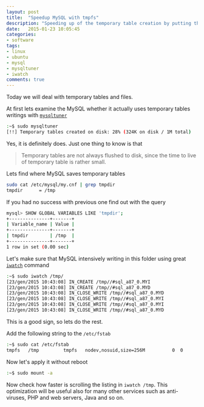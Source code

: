 ```yaml
---
layout: post
title:  "Speedup MySQL with tmpfs"
description: "Speeding up of the temporary table creation by putting the temp dir in RAM"
date:   2015-01-23 10:05:45
categories:
- software
tags:
- linux
- ubuntu
- mysql
- mysqltuner
- iwatch
comments: true
---
```


Today we will deal with temporary tables and files. 

At first lets examine the MySQL whether it actually uses temporary tables writings with [`mysqltuner`](http://mysqltuner.com/)

```bash
:~$ sudo mysqltuner
[!!] Temporary tables created on disk: 28% (324K on disk / 1M total)
```

Yes, it is definitely does. Just one thing to know is that

> Temporary tables are not always flushed to disk, since the time to live of temporary table is rather small.   

Lets find where MySQL saves temporary tables 

```bash
sudo cat /etc/mysql/my.cnf | grep tmpdir
tmpdir		= /tmp
```

If you had no success with previous one find out with the query  

```bash
mysql> SHOW GLOBAL VARIABLES LIKE 'tmpdir';
+---------------+-------+
| Variable_name | Value |
+---------------+-------+
| tmpdir        | /tmp  |
+---------------+-------+
1 row in set (0.00 sec)
```

Let's make sure that MySQL intensively writing in this folder using great [`iwatch`](http://iwatch.sourceforge.net/index.html) command

```bash
:~$ sudo iwatch /tmp/
[23/gen/2015 10:43:08] IN_CREATE /tmp//#sql_a87_0.MYI
[23/gen/2015 10:43:08] IN_CREATE /tmp//#sql_a87_0.MYD
[23/gen/2015 10:43:08] IN_CLOSE_WRITE /tmp//#sql_a87_0.MYD
[23/gen/2015 10:43:08] IN_CLOSE_WRITE /tmp//#sql_a87_0.MYI
[23/gen/2015 10:43:08] IN_CLOSE_WRITE /tmp//#sql_a87_0.MYI
[23/gen/2015 10:43:08] IN_CLOSE_WRITE /tmp//#sql_a87_0.MYD
```

This is a good sign, so lets do the rest. 

Add the following string to the `/etc/fstab`

```bash
:~$ sudo cat /etc/fstab
tmpfs   /tmp         tmpfs   nodev,nosuid,size=256M          0  0
```

Now let's apply it without reboot

```bash
:~$ sudo mount -a
```

Now check how faster is scrolling the listing in `iwatch /tmp`. 
This optimization will be useful also for many other services such as anti-viruses, PHP and web servers, Java and so on. 

